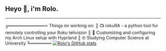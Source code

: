 ## Heyo 👋, i'm Rolo.
---
╔════════════> Things im working on:
║ 📺 rokuRA - a python tool for remotely controlling your Roku telivision
║ 🌸 Customizing and configuring my Arch Linux setup with Hyprland
║ 🤓 Studying Computer Science at University
╚═══════
[![Rolo's GitHub stats](https://github-readme-stats.vercel.app/api?username=Its-Rolo)](https://github.com/anuraghazra/github-readme-stats)
